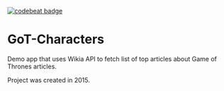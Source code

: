 [![codebeat badge](https://codebeat.co/badges/9efa1967-d56d-4a14-a93d-df5d37336c26)](https://codebeat.co/projects/github-com-paciej00-got-characters)

# GoT-Characters
Demo app that uses Wikia API to fetch list of top articles about Game of Thrones articles.

Project was created in 2015.
